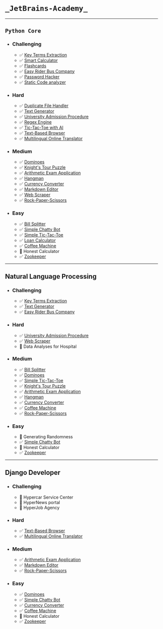 # `_JetBrains-Academy_`
_____________________

## `Python Core`
* ### Challenging
  - :white_check_mark: [Key Terms Extraction](https://github.com/ahmadum01/JetBrains-Academy/tree/main/Python%20Core/Key%20Terms%20Extraction)
  - :white_check_mark: [Smart Calculator](https://github.com/ahmadum01/JetBrains-Academy/tree/main/Python%20Core/Smart%20Calculator)
  - :white_check_mark: [Flashcards](https://github.com/ahmadum01/JetBrains-Academy/tree/main/Python%20Core/Flashcards)
  - :white_check_mark: [Easy Rider Bus Company](https://github.com/ahmadum01/JetBrains-Academy/tree/main/Python%20Core/Easy%20Rider%20Bus)
  - :white_check_mark: [Password Hacker](https://github.com/ahmadum01/JetBrains-Academy/tree/main/Python%20Core/Password%20Hacker)
  - :white_check_mark: [Static Code analyzer](https://github.com/ahmadum01/JetBrains-Academy/tree/main/Python%20Core/Static%20Code%20Analyzer)
* ### Hard
  - :white_check_mark: [Duplicate File Handler](https://github.com/ahmadum01/JetBrains-Academy/tree/main/Python%20Core/Duplicate%20File%20Handler)
  - :white_check_mark: [Text Generator](https://github.com/ahmadum01/JetBrains-Academy/tree/main/Python%20Core/Text%20Generator)
  - :white_check_mark: [University Admission Procedure](https://github.com/ahmadum01/JetBrains-Academy/tree/main/Python%20Core/University%20Admission%20Procedure)
  - :white_check_mark: [Regex Engine](https://github.com/ahmadum01/JetBrains-Academy/tree/main/Python%20Core/Regex%20Engine)
  - :white_check_mark: [Tic-Tac-Toe with AI](https://github.com/ahmadum01/JetBrains-Academy/tree/main/Python%20Core/Tic-Tac-Toe%20with%20AI)
  - :white_check_mark: [Text-Based Browser](https://github.com/ahmadum01/JetBrains-Academy/tree/main/Python%20Core/Text-Based%20Browser)
  - :white_check_mark: [Multilingual Online Translator](https://github.com/ahmadum01/JetBrains-Academy/tree/main/Python%20Core/Multilingual%20Online%20Translator)
* ### Medium
  - :white_check_mark: [Dominoes](https://github.com/ahmadum01/JetBrains-Academy/tree/main/Python%20Core/Dominoes)
  - :white_check_mark: [Knight's Tour Puzzle](https://github.com/ahmadum01/JetBrains-Academy/tree/main/Python%20Core/Knight's%20Tour%20Puzzle)
  - :white_check_mark: [Arithmetic Exam Application](https://github.com/ahmadum01/JetBrains-Academy/tree/main/Python%20Core/Arithmetic%20Exam%20Application)
  - :white_check_mark: [Hangman](https://github.com/ahmadum01/JetBrains-Academy/tree/main/Python%20Core/Hangman)
  - :white_check_mark: [Currency Converter](https://github.com/ahmadum01/JetBrains-Academy/tree/main/Python%20Core/Currency%20Converter)
  - :white_check_mark: [Markdown Editor](https://github.com/ahmadum01/JetBrains-Academy/tree/main/Python%20Core/Markdown%20Editor)
  - :white_check_mark: [Web Scraper](https://github.com/ahmadum01/JetBrains-Academy/tree/main/Python%20Core/Web%20Scraper)
  - :white_check_mark: [Rock-Paper-Scissors](https://github.com/ahmadum01/JetBrains-Academy/tree/main/Python%20Core/Rock-Paper-Scissors)
* ### Easy
  - :white_check_mark: [Bill Splitter](https://github.com/ahmadum01/JetBrains-Academy/tree/main/Python%20Core/Bill%20Splitter)
  - :white_check_mark: [Simple Chatty Bot](https://github.com/ahmadum01/JetBrains-Academy/tree/main/Python%20Core/Simple%20Chatty%20Bot)
  - :white_check_mark: [Simple Tic-Tac-Toe](https://github.com/ahmadum01/JetBrains-Academy/tree/main/Python%20Core/Simple%20Tic-Tac-Toe)
  - :white_check_mark: [Loan Calculator](https://github.com/ahmadum01/JetBrains-Academy/tree/main/Python%20Core/Loan%20Calculator)
  - :white_check_mark: [Coffee Machine](https://github.com/ahmadum01/JetBrains-Academy/tree/main/Python%20Core/Coffee%20Machine)
  - :black_square_button: Honest Calculator
  - :white_check_mark: [Zookeeper](https://github.com/ahmadum01/JetBrains-Academy/tree/main/Python%20Core/Zookeeper)
_______________________________
  ## Natural Language Processing
* ### Challenging
  - :white_check_mark: [Key Terms Extraction](https://github.com/ahmadum01/JetBrains-Academy/tree/main/Python%20Core/Key%20Terms%20Extraction)
  - :white_check_mark: [Text Generator](https://github.com/ahmadum01/JetBrains-Academy/tree/main/Python%20Core/Text%20Generator)
  - :white_check_mark: [Easy Rider Bus Company](https://github.com/ahmadum01/JetBrains-Academy/tree/main/Python%20Core/Easy%20Rider%20Bus)
* ### Hard
  - :white_check_mark: [University Admission Procedure](https://github.com/ahmadum01/JetBrains-Academy/tree/main/Python%20Core/University%20Admission%20Procedure)
  - :white_check_mark: [Web Scraper](https://github.com/ahmadum01/JetBrains-Academy/tree/main/Python%20Core/Web%20Scraper)
  - :black_square_button: Data Analyses for Hospital
* ### Medium
  - :white_check_mark: [Bill Splitter](https://github.com/ahmadum01/JetBrains-Academy/tree/main/Python%20Core/Bill%20Splitter)
  - :white_check_mark: [Dominoes](https://github.com/ahmadum01/JetBrains-Academy/tree/main/Python%20Core/Dominoes)
  - :white_check_mark: [Simple Tic-Tac-Toe](https://github.com/ahmadum01/JetBrains-Academy/tree/main/Python%20Core/Simple%20Tic-Tac-Toe)
  - :white_check_mark: [Knight's Tour Puzzle](https://github.com/ahmadum01/JetBrains-Academy/tree/main/Python%20Core/Knight's%20Tour%20Puzzle)
  - :white_check_mark: [Arithmetic Exam Application](https://github.com/ahmadum01/JetBrains-Academy/tree/main/Python%20Core/Arithmetic%20Exam%20Application)
  - :white_check_mark: [Hangman](https://github.com/ahmadum01/JetBrains-Academy/tree/main/Python%20Core/Hangman)
  - :white_check_mark: [Currency Converter](https://github.com/ahmadum01/JetBrains-Academy/tree/main/Python%20Core/Currency%20Converter)
  - :white_check_mark: [Coffee Machine](https://github.com/ahmadum01/JetBrains-Academy/tree/main/Python%20Core/Coffee%20Machine)
  - :white_check_mark: [Rock-Paper-Scissors](https://github.com/ahmadum01/JetBrains-Academy/tree/main/Python%20Core/Rock-Paper-Scissors)
* ### Easy
  - :black_square_button: Generating Randomness
  - :white_check_mark: [Simple Chatty Bot](https://github.com/ahmadum01/JetBrains-Academy/tree/main/Python%20Core/Simple%20Chatty%20Bot)
  - :black_square_button: Honest Calculator
  - :white_check_mark: [Zookeeper](https://github.com/ahmadum01/JetBrains-Academy/tree/main/Python%20Core/Zookeeper)
_______________________________
  ## Django Developer
* ### Challenging
  - :black_square_button: Hypercar Service Center
  - :black_square_button: HyperNews portal
  - :black_square_button: HyperJob Agency
* ### Hard
  - :white_check_mark: [Text-Based Browser](https://github.com/ahmadum01/JetBrains-Academy/tree/main/Python%20Core/Text-Based%20Browser)
  - :white_check_mark: [Multilingual Online Translator](https://github.com/ahmadum01/JetBrains-Academy/tree/main/Python%20Core/Multilingual%20Online%20Translator)
* ### Medium
  - :white_check_mark: [Arithmetic Exam Application](https://github.com/ahmadum01/JetBrains-Academy/tree/main/Python%20Core/Arithmetic%20Exam%20Application)
  - :white_check_mark: [Markdown Editor](https://github.com/ahmadum01/JetBrains-Academy/tree/main/Python%20Core/Markdown%20Editor)
  - :white_check_mark: [Rock-Paper-Scissors](https://github.com/ahmadum01/JetBrains-Academy/tree/main/Python%20Core/Rock-Paper-Scissors)
* ### Easy
  - :white_check_mark: [Dominoes](https://github.com/ahmadum01/JetBrains-Academy/tree/main/Python%20Core/Dominoes)
  - :white_check_mark: [Simple Chatty Bot](https://github.com/ahmadum01/JetBrains-Academy/tree/main/Python%20Core/Simple%20Chatty%20Bot)
  - :white_check_mark: [Currency Converter](https://github.com/ahmadum01/JetBrains-Academy/tree/main/Python%20Core/Currency%20Converter)
  - :white_check_mark: [Coffee Machine](https://github.com/ahmadum01/JetBrains-Academy/tree/main/Python%20Core/Coffee%20Machine)
  - :black_square_button: Honest Calculator
  - :white_check_mark: [Zookeeper](https://github.com/ahmadum01/JetBrains-Academy/tree/main/Python%20Core/Zookeeper)
